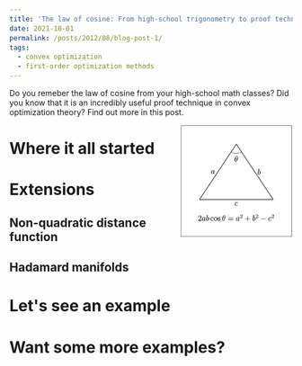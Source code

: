 ```yaml
---
title: 'The law of cosine: From high-school trigonometry to proof techniques in convex optimization'
date: 2021-10-01
permalink: /posts/2012/08/blog-post-1/
tags:
  - convex optimization
  - first-order optimization methods
---
```

Do you remeber the law of cosine from your high-school math classes? Did you know that it is an incredibly useful proof technique in convex optimization theory? Find out more in this post. 

<img src="/images/cosine.png" width="200" height="200" img align='right'>


Where it all started
======

Extensions
======

Non-quadratic distance function
------

Hadamard manifolds
------

Let's see an example
======

Want some more examples?
======
